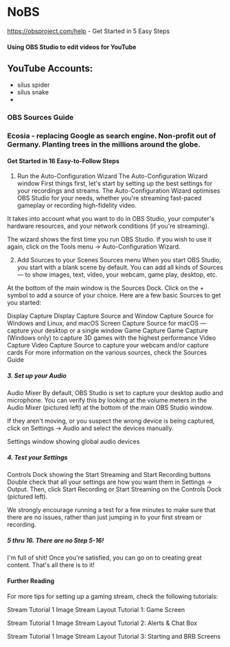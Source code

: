 # NoBS
https://obsproject.com/help - Get Started in 5 Easy Steps

#### Using OBS Studio to edit videos for YouTube

## YouTube Accounts:
  - silus spider
  - silus snake
  - 
  
  
### OBS Sources Guide

### Ecosia - replacing Google as search engine.  Non-profit out of Germany.  Planting trees in the millions around the globe.

#### Get Started in 16 Easy-to-Follow Steps
1. Run the Auto-Configuration Wizard
The Auto-Configuration Wizard window
First things first, let's start by setting up the best settings for your recordings and streams. The Auto-Configuration Wizard optimises OBS Studio for your needs, whether you're streaming fast-paced gameplay or recording high-fidelity video.

It takes into account what you want to do in OBS Studio, your computer's hardware resources, and your network conditions (if you're streaming).

The wizard shows the first time you run OBS Studio. If you wish to use it again, click on the Tools menu → Auto-Configuration Wizard.

2. Add Sources to your Scenes
Sources menu
When you start OBS Studio, you start with a blank scene by default. You can add all kinds of Sources — to show images, text, video, your webcam, game play, desktop, etc.

At the bottom of the main window is the Sources Dock. Click on the + symbol to add a source of your choice. Here are a few basic Sources to get you started:

Display Capture	Display Capture Source and Window Capture Source for Windows and Linux, and macOS Screen Capture Source for macOS — capture your desktop or a single window
Game Capture	Game Capture (Windows only) to capture 3D games with the highest performance
Video Capture	Video Capture Source to capture your webcam and/or capture cards
For more information on the various sources, check the Sources Guide

<h5>3. Set up your Audio</h5>
Audio Mixer
By default, OBS Studio is set to capture your desktop audio and microphone. You can verify this by looking at the volume meters in the Audio Mixer (pictured left) at the bottom of the main OBS Studio window.

If they aren't moving, or you suspect the wrong device is being captured, click on Settings → Audio and select the devices manually.

Settings window showing global audio devices

<h5>4. Test your Settings</h5>
Controls Dock showing the Start Streaming and Start Recording buttons
Double check that all your settings are how you want them in Settings → Output. Then, click Start Recording or Start Streaming on the Controls Dock (pictured left).

We strongly encourage running a test for a few minutes to make sure that there are no issues, rather than just jumping in to your first stream or recording.

<h5>5 thru 16. There are no Step 5-16!</h5>
I'm full of shit!  Once you're satisfied, you can go on to creating great content. That's all there is to it!

<h4>Further Reading</h4>
For more tips for setting up a gaming stream, check the following tutorials:

Stream Tutorial 1 Image
Stream Layout Tutorial 1: Game Screen

Stream Tutorial 1 Image
Stream Layout Tutorial 2: Alerts & Chat Box

Stream Tutorial 1 Image
Stream Layout Tutorial 3: Starting and BRB Screens
